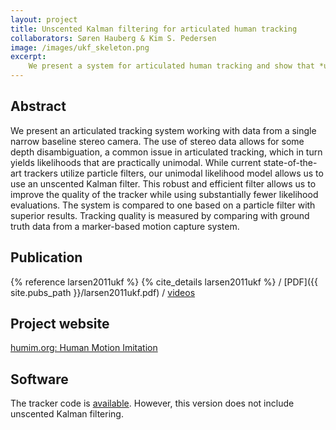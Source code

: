 ```yaml
---
layout: project
title: Unscented Kalman filtering for articulated human tracking
collaborators: Søren Hauberg & Kim S. Pedersen
image: /images/ukf_skeleton.png
excerpt:
    We present a system for articulated human tracking and show that *unscented Kalman filtering* (UKF) allows for less likelihood evaluations compared to particle filtering (PF). Moreover, we achieve a smoother tracking with lower errors using UKF rather than PF.
---
```


## Abstract
We present an articulated tracking system working with data from a single narrow baseline stereo camera. The use of stereo data allows for some depth disambiguation, a common issue in articulated tracking, which in turn yields likelihoods that are practically unimodal. While current state-of-the-art trackers utilize particle filters, our unimodal likelihood model allows us to use an unscented Kalman filter. This robust and efficient filter allows us to improve the quality of the tracker while using substantially fewer likelihood evaluations. The system is compared to one based on a particle filter with superior results. Tracking quality is measured by comparing with ground truth data from a marker-based motion capture system.

## Publication
{% reference larsen2011ukf %}
{% cite_details larsen2011ukf %}
/ [PDF]({{ site.pubs_path }}/larsen2011ukf.pdf)
/ [videos][video]

## Project website
[humim.org: Human Motion Imitation][humim]

## Software
The tracker code is [available][humim_code]. However, this version does not include unscented Kalman filtering.


[video]: http://image.diku.dk/humim/scia2011
[humim]: http://humim.org/
[humim_code]: http://image.diku.dk/humim/tracker/
